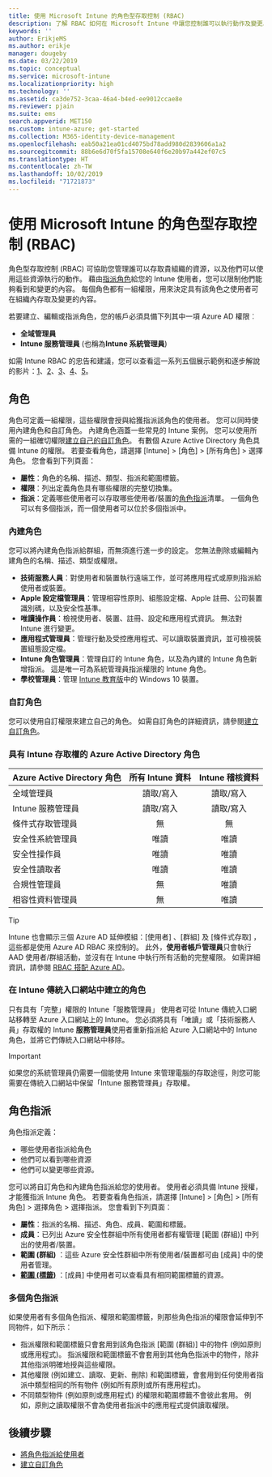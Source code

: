 ```yaml
---
title: 使用 Microsoft Intune 的角色型存取控制 (RBAC)
description: 了解 RBAC 如何在 Microsoft Intune 中讓您控制誰可以執行動作及變更。
keywords: ''
author: ErikjeMS
ms.author: erikje
manager: dougeby
ms.date: 03/22/2019
ms.topic: conceptual
ms.service: microsoft-intune
ms.localizationpriority: high
ms.technology: ''
ms.assetid: ca3de752-3caa-46a4-b4ed-ee9012ccae8e
ms.reviewer: pjain
ms.suite: ems
search.appverid: MET150
ms.custom: intune-azure; get-started
ms.collection: M365-identity-device-management
ms.openlocfilehash: eab50a21ea01cd4075bd78add980d2839606a1a2
ms.sourcegitcommit: 88b6e6d70f5fa15708e640f6e20b97a442ef07c5
ms.translationtype: HT
ms.contentlocale: zh-TW
ms.lasthandoff: 10/02/2019
ms.locfileid: "71721873"
---
```

# <a name="role-based-access-control-rbac-with-microsoft-intune"></a>使用 Microsoft Intune 的角色型存取控制 (RBAC)

角色型存取控制 (RBAC) 可協助您管理誰可以存取貴組織的資源，以及他們可以使用這些資源執行的動作。  藉由[指派角色](assign-role.md)給您的 Intune 使用者，您可以限制他們能夠看到和變更的內容。 每個角色都有一組權限，用來決定具有該角色之使用者可在組織內存取及變更的內容。

若要建立、編輯或指派角色，您的帳戶必須具備下列其中一項 Azure AD 權限︰
- **全域管理員**
- **Intune 服務管理員** (也稱為**Intune 系統管理員**)

如需 Intune RBAC 的忠告和建議，您可以查看這一系列五個展示範例和逐步解說的影片：[1](https://www.youtube.com/watch?v=5deXLMLcnKY)、[2](https://www.youtube.com/watch?v=38dnMBLuxbQ)、[3](https://www.youtube.com/watch?v=6vqg9cAkMbY)、[4](https://www.youtube.com/watch?v=5yOLajFFMHE)、[5](https://www.youtube.com/watch?v=P5DDvsSF4Wk)。

## <a name="roles"></a>角色
角色可定義一組權限，這些權限會授與給獲指派該角色的使用者。
您可以同時使用內建角色和自訂角色。 內建角色涵蓋一些常見的 Intune 案例。 您可以使用所需的一組確切權限[建立自己的自訂角色](create-custom-role.md)。 有數個 Azure Active Directory 角色具備 Intune 的權限。
若要查看角色，請選擇 [Intune]   > [角色]   > [所有角色]  > 選擇角色。 您會看到下列頁面：

- **屬性**：角色的名稱、描述、類型、指派和範圍標籤。 
- **權限**：列出定義角色具有哪些權限的完整切換集。
- **指派**：定義哪些使用者可以存取哪些使用者/裝置的[角色指派]( assign-role.md)清單。 一個角色可以有多個指派，而一個使用者可以位於多個指派中。

### <a name="built-in-roles"></a>內建角色
您可以將內建角色指派給群組，而無須進行進一步的設定。 您無法刪除或編輯內建角色的名稱、描述、類型或權限。

- **技術服務人員**：對使用者和裝置執行遠端工作，並可將應用程式或原則指派給使用者或裝置。
- **Apple 設定檔管理員**：管理相容性原則、組態設定檔、Apple 註冊、公司裝置識別碼，以及安全性基準。
- **唯讀操作員**：檢視使用者、裝置、註冊、設定和應用程式資訊。 無法對 Intune 進行變更。
- **應用程式管理員**：管理行動及受控應用程式、可以讀取裝置資訊，並可檢視裝置組態設定檔。
- **Intune 角色管理員**：管理自訂的 Intune 角色，以及為內建的 Intune 角色新增指派。 這是唯一可為系統管理員指派權限的 Intune 角色。
- **學校管理員**：管理 [Intune 教育版](../introduction-intune-education.md)中的 Windows 10 裝置。

### <a name="custom-roles"></a>自訂角色
您可以使用自訂權限來建立自己的角色。 如需自訂角色的詳細資訊，請參閱[建立自訂角色](create-custom-role.md)。

### <a name="azure-active-directory-roles-with-intune-access"></a>具有 Intune 存取權的 Azure Active Directory 角色
| Azure Active Directory 角色 | 所有 Intune 資料 | Intune 稽核資料 |
| --- | :---: | :---: |
| 全域管理員 | 讀取/寫入 | 讀取/寫入 |
| Intune 服務管理員 | 讀取/寫入 | 讀取/寫入 |
| 條件式存取管理員 | 無 | 無 |
| 安全性系統管理員 | 唯讀 | 唯讀 |
| 安全性操作員 | 唯讀 | 唯讀 |
| 安全性讀取者 | 唯讀 | 唯讀 |
| 合規性管理員 | 無 | 唯讀 |
| 相容性資料管理員 | 無 | 唯讀 |

> [!TIP]
> Intune 也會顯示三個 Azure AD 延伸模組：[使用者]  、[群組]  及 [條件式存取]  ，這些都是使用 Azure AD RBAC 來控制的。 此外，**使用者帳戶管理員**只會執行 AAD 使用者/群組活動，並沒有在 Intune 中執行所有活動的完整權限。 如需詳細資訊，請參閱 [RBAC 搭配 Azure AD](https://docs.microsoft.com/azure/active-directory/active-directory-assign-admin-roles)。
### <a name="roles-created-in-the-intune-classic-portal"></a>在 Intune 傳統入口網站中建立的角色
只有具有「完整」權限的 Intune「服務管理員」  使用者可從 Intune 傳統入口網站移轉至 Azure 入口網站上的 Intune。 您必須將具有「唯讀」或「技術服務人員」存取權的 Intune **服務管理員**使用者重新指派給 Azure 入口網站中的 Intune 角色，並將它們傳統入口網站中移除。
> [!IMPORTANT]
> 如果您的系統管理員仍需要一個能使用 Intune 來管理電腦的存取途徑，則您可能需要在傳統入口網站中保留「Intune 服務管理員」存取權。

## <a name="role-assignments"></a>角色指派
角色指派定義：

- 哪些使用者指派給角色
- 他們可以看到哪些資源
- 他們可以變更哪些資源。

您可以將自訂角色和內建角色指派給您的使用者。 使用者必須具備 Intune 授權，才能獲指派 Intune 角色。
若要查看角色指派，請選擇 [Intune]   > [角色]   > [所有角色]  > 選擇角色 > 選擇指派。 您會看到下列頁面：

- **屬性**：指派的名稱、描述、角色、成員、範圍和標籤。
- **成員**：已列出 Azure 安全性群組中所有使用者都有權管理 [範圍 (群組)] 中列出的使用者/裝置。
- **範圍 (群組)** ：這些 Azure 安全性群組中所有使用者/裝置都可由 [成員] 中的使用者管理。
- **[範圍 (標籤)](scope-tags.md)** ：[成員] 中使用者可以查看具有相同範圍標籤的資源。

### <a name="multiple-role-assignments"></a>多個角色指派
如果使用者有多個角色指派、權限和範圍標籤，則那些角色指派的權限會延伸到不同物件，如下所示：

- 指派權限和範圍標籤只會套用到該角色指派 [範圍 (群組)] 中的物件 (例如原則或應用程式)。 指派權限和範圍標籤不會套用到其他角色指派中的物件，除非其他指派明確地授與這些權限。
- 其他權限 (例如建立、讀取、更新、刪除) 和範圍標籤，會套用到任何使用者指派中類型相同的所有物件 (例如所有原則或所有應用程式)。
- 不同類型物件 (例如原則或應用程式) 的權限和範圍標籤不會彼此套用。 例如，原則之讀取權限不會為使用者指派中的應用程式提供讀取權限。

## <a name="next-steps"></a>後續步驟
- [將角色指派給使用者](assign-role.md)
- [建立自訂角色](create-custom-role.md)
